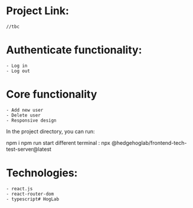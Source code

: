 # Project Link:

    //tbc

# Authenticate functionality:

    - Log in
    - Log out

# Core functionality

    - Add new user
    - Delete user
    - Responsive design

In the project directory, you can run:

npm i
npm run start
different terminal : npx @hedgehoglab/frontend-tech-test-server@latest

# Technologies:

    - react.js
    - react-router-dom
    - typescript# HogLab
